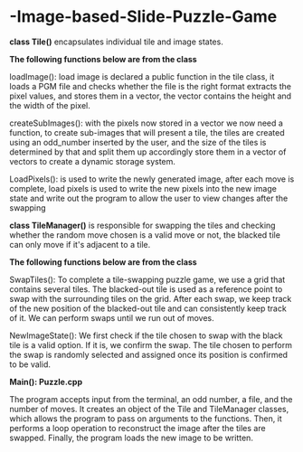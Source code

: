# -Image-based-Slide-Puzzle-Game

**class Tile()** encapsulates individual tile and image states.

**The following functions below are from the class**

loadImage(): load image is declared a public function in the tile class, it loads a PGM file and checks whether the file is the right format extracts the pixel values, and stores them in a vector, the vector contains the height and the width of the pixel. 

createSubImages(): with the pixels now stored in a vector we now need a function, to create sub-images that will present a tile, the tiles are created using an odd_number inserted by the user, and the size of the tiles is determined by that and split them up accordingly store them in a vector of vectors to create a dynamic storage system.

LoadPixels(): is used to write the newly generated image, after each move is complete, load pixels is used to write the new pixels into the new image state and write out the program to allow the user to view changes after the swapping

**class TileManager()** is responsible for swapping the tiles and checking whether the random move chosen is a valid move or not, the blacked tile can only move if it's adjacent to a tile.

**The following functions below are from the class**

SwapTiles(): To complete a tile-swapping puzzle game, we use a grid that contains several tiles. The blacked-out tile is used as a reference point to swap with the surrounding tiles on the grid. After each swap, we keep track of the new position of the blacked-out tile and can consistently keep track of it. We can perform swaps until we run out of moves.

NewImageState(): We first check if the tile chosen to swap with the black tile is a valid option. If it is, we confirm the swap. The tile chosen to perform the swap is randomly selected and assigned once its position is confirmed to be valid.

**Main(): Puzzle.cpp**

The program accepts input from the terminal, an odd number, a file, and the number of moves. It creates an object of the Tile and TileManager classes, which allows the program to pass on arguments to the functions. Then, it performs a loop operation to reconstruct the image after the tiles are swapped. Finally, the program loads the new image to be written.

